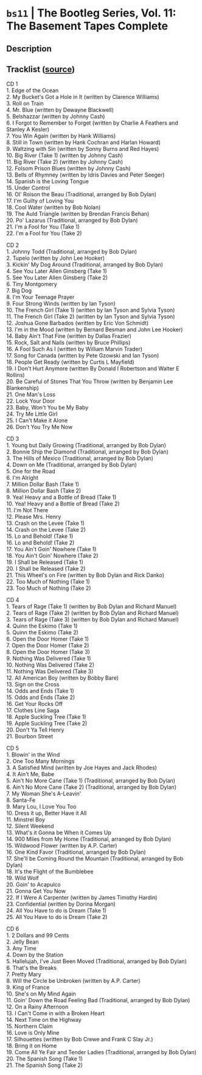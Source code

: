 # `bs11` | The Bootleg Series, Vol. 11: The Basement Tapes Complete
## Description

## Tracklist ([source](https://www.bobdylan.com/albums/bootleg-series-vol-11-basement-tapes-complete/))
<p>CD 1<br />
1. Edge of the Ocean<br />
2. My Bucket's Got a Hole in It (written by Clarence Williams)<br />
3. Roll on Train<br />
4. Mr. Blue (written by Dewayne Blackwell)<br />
5. Belshazzar (written by Johnny Cash)<br />
6. I Forgot to Remember to Forget (written by Charlie A Feathers and Stanley A Kesler)<br />
7. You Win Again (written by Hank Williams)<br />
8. Still in Town (written by Hank Cochran and Harlan Howard)<br />
9. Waltzing with Sin (written by Sonny Burns and Red Hayes)<br />
10. Big River (Take 1) (written by Johnny Cash)<br />
11. Big River (Take 2) (written by Johnny Cash)<br />
12. Folsom Prison Blues (written by Johnny Cash)<br />
13. Bells of Rhymney (written by Idris Davies and Peter Seeger)<br />
14. Spanish is the Loving Tongue<br />
15. Under Control<br />
16. Ol' Roison the Beau (Traditional, arranged by Bob Dylan)<br />
17. I'm Guilty of Loving You<br />
18. Cool Water (written by Bob Nolan)<br />
19. The Auld Triangle (written by Brendan Francis Behan)<br />
20. Po' Lazarus (Traditional, arranged by Bob Dylan)<br />
21. I'm a Fool for You (Take 1)<br />
22. I'm a Fool for You (Take 2)</p>
<p>CD 2<br />
1. Johnny Todd (Traditional, arranged by Bob Dylan)<br />
2. Tupelo (written by John Lee Hooker)<br />
3. Kickin' My Dog Around (Traditional, arranged by Bob Dylan)<br />
4. See You Later Allen Ginsberg (Take 1)<br />
5. See You Later Allen Ginsberg (Take 2)<br />
6. Tiny Montgomery<br />
7. Big Dog<br />
8. I'm Your Teenage Prayer<br />
9. Four Strong Winds (written by Ian Tyson)<br />
10. The French Girl (Take 1) (written by Ian Tyson and Sylvia Tyson)<br />
11. The French Girl (Take 2) (written by Ian Tyson and Sylvia Tyson)<br />
12. Joshua Gone Barbados (written by Eric Von Schmidt)<br />
13. I'm in the Mood (written by Bernard Besman and John Lee Hooker)<br />
14. Baby Ain't That Fine (written by Dallas Frazier)<br />
15. Rock, Salt and Nails (written by Bruce Phillips)<br />
16. A Fool Such As I (written by William Marvin Trader)<br />
17. Song for Canada (written by Pete Gzowski and Ian Tyson)<br />
18. People Get Ready (written by Curtis L Mayfield)<br />
19. I Don't Hurt Anymore (written By Donald I Robertson and Walter E Rollins)<br />
20. Be Careful of Stones That You Throw (written by Benjamin Lee Blankenship)<br />
21. One Man's Loss<br />
22. Lock Your Door<br />
23. Baby, Won't You be My Baby<br />
24. Try Me Little Girl<br />
25. I Can't Make it Alone<br />
26. Don't You Try Me Now</p>
<p>CD 3<br />
1. Young but Daily Growing (Traditional, arranged by Bob Dylan)<br />
2. Bonnie Ship the Diamond (Traditional, arranged by Bob Dylan)<br />
3. The Hills of Mexico (Traditional, arranged by Bob Dylan)<br />
4. Down on Me (Traditional, arranged by Bob Dylan)<br />
5. One for the Road<br />
6. I'm Alright<br />
7. Million Dollar Bash (Take 1)<br />
8. Million Dollar Bash (Take 2)<br />
9. Yea! Heavy and a Bottle of Bread (Take 1)<br />
10. Yea! Heavy and a Bottle of Bread (Take 2)<br />
11. I'm Not There<br />
12. Please Mrs. Henry<br />
13. Crash on the Levee (Take 1)<br />
14. Crash on the Levee (Take 2)<br />
15. Lo and Behold! (Take 1)<br />
16. Lo and Behold! (Take 2)<br />
17. You Ain't Goin' Nowhere (Take 1)<br />
18. You Ain't Goin' Nowhere (Take 2)<br />
19. I Shall be Released (Take 1)<br />
20. I Shall be Released (Take 2)<br />
21. This Wheel's on Fire (written by Bob Dylan and Rick Danko)<br />
22. Too Much of Nothing (Take 1)<br />
23. Too Much of Nothing (Take 2)</p>
<p>CD 4<br />
1. Tears of Rage (Take 1) (written by Bob Dylan and Richard Manuel)<br />
2. Tears of Rage (Take 2) (written by Bob Dylan and Richard Manuel)<br />
3. Tears of Rage (Take 3) (written by Bob Dylan and Richard Manuel)<br />
4. Quinn the Eskimo (Take 1)<br />
5. Quinn the Eskimo (Take 2)<br />
6. Open the Door Homer (Take 1)<br />
7. Open the Door Homer (Take 2)<br />
8. Open the Door Homer (Take 3)<br />
9. Nothing Was Delivered (Take 1)<br />
10. Nothing Was Delivered (Take 2)<br />
11. Nothing Was Delivered (Take 3)<br />
12. All American Boy (written by Bobby Bare)<br />
13. Sign on the Cross<br />
14. Odds and Ends (Take 1)<br />
15. Odds and Ends (Take 2)<br />
16. Get Your Rocks Off<br />
17. Clothes Line Saga<br />
18. Apple Suckling Tree (Take 1)<br />
19. Apple Suckling Tree (Take 2)<br />
20. Don't Ya Tell Henry<br />
21. Bourbon Street</p>
<p>CD 5<br />
1. Blowin' in the Wind<br />
2. One Too Many Mornings<br />
3. A Satisfied Mind (written by Joe Hayes and Jack Rhodes)<br />
4. It Ain't Me, Babe<br />
5. Ain't No More Cane (Take 1) (Traditional, arranged by Bob Dylan)<br />
6. Ain't No More Cane (Take 2) (Traditional, arranged by Bob Dylan)<br />
7. My Woman She's A-Leavin'<br />
8. Santa-Fe<br />
9. Mary Lou, I Love You Too<br />
10. Dress it up, Better Have it All<br />
11. Minstrel Boy<br />
12. Silent Weekend<br />
13. What's it Gonna be When it Comes Up<br />
14. 900 Miles from My Home (Traditional, arranged by Bob Dylan)<br />
15. Wildwood Flower (written by A.P. Carter)<br />
16. One Kind Favor (Traditional, arranged by Bob Dylan)<br />
17. She'll be Coming Round the Mountain (Traditional, arranged by Bob Dylan)<br />
18. It's the Flight of the Bumblebee<br />
19. Wild Wolf<br />
20. Goin' to Acapulco<br />
21. Gonna Get You Now<br />
22. If I Were A Carpenter (written by James Timothy Hardin)<br />
23. Confidential (written by Dorina Morgan)<br />
24. All You Have to do is Dream (Take 1)<br />
25. All You Have to do is Dream (Take 2)</p>
<p>CD 6<br />
1. 2 Dollars and 99 Cents<br />
2. Jelly Bean<br />
3. Any Time<br />
4. Down by the Station<br />
5. Hallelujah, I've Just Been Moved (Traditional, arranged by Bob Dylan)<br />
6. That's the Breaks<br />
7. Pretty Mary<br />
8. Will the Circle be Unbroken (written by A.P. Carter)<br />
9. King of France<br />
10. She's on My Mind Again<br />
11. Goin' Down the Road Feeling Bad (Traditional, arranged by Bob Dylan)<br />
12. On a Rainy Afternoon<br />
13. I Can't Come in with a Broken Heart<br />
14. Next Time on the Highway<br />
15. Northern Claim<br />
16. Love is Only Mine<br />
17. Silhouettes (written by Bob Crewe and Frank C Slay Jr.)<br />
18. Bring it on Home<br />
19. Come All Ye Fair and Tender Ladies (Traditional, arranged by Bob Dylan)<br />
20. The Spanish Song (Take 1)<br />
21. The Spanish Song (Take 2)</p>
